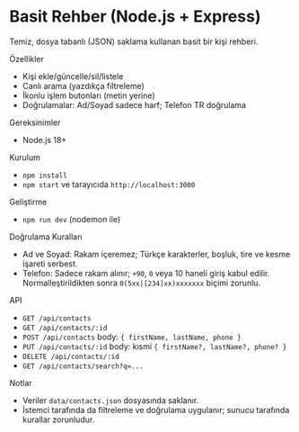 # Basit Rehber (Node.js + Express)

Temiz, dosya tabanlı (JSON) saklama kullanan basit bir kişi rehberi.

Özellikler
- Kişi ekle/güncelle/sil/listele
- Canlı arama (yazdıkça filtreleme)
- İkonlu işlem butonları (metin yerine)
- Doğrulamalar: Ad/Soyad sadece harf; Telefon TR doğrulama

Gereksinimler
- Node.js 18+

Kurulum
- `npm install`
- `npm start` ve tarayıcıda `http://localhost:3000`

Geliştirme
- `npm run dev` (nodemon ile)

Doğrulama Kuralları
- Ad ve Soyad: Rakam içeremez; Türkçe karakterler, boşluk, tire ve kesme işareti serbest.
- Telefon: Sadece rakam alınır; `+90`, `0` veya 10 haneli giriş kabul edilir. Normalleştirildikten sonra `0(5xx|[234]xx)xxxxxxx` biçimi zorunlu.

API
- `GET /api/contacts`
- `GET /api/contacts/:id`
- `POST /api/contacts` body: `{ firstName, lastName, phone }`
- `PUT /api/contacts/:id` body: kısmi `{ firstName?, lastName?, phone? }`
- `DELETE /api/contacts/:id`
- `GET /api/contacts/search?q=...`

Notlar
- Veriler `data/contacts.json` dosyasında saklanır.
- İstemci tarafında da filtreleme ve doğrulama uygulanır; sunucu tarafında kurallar zorunludur.
